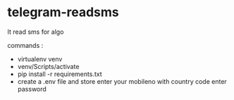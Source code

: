 # telegram-readsms
It read sms for algo

commands :
- virtualenv venv
- venv/Scripts/activate
- pip install -r requirements.txt
- create a .env file and store 
    enter your mobileno with country code 
    enter password
